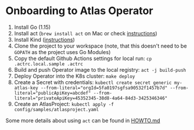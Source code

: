 # Onboarding to Atlas Operator

1. Install Go (1.15)
1. Install act (`brew install act` on Mac or check [instructions](https://github.com/nektos/act#installation))
1. Install Kind ([instructions](https://kind.sigs.k8s.io/docs/user/quick-start/#installation))
1. Clone the project to your workspace (note, that this doesn't need to be `GOPATH` as the project uses Go Modules)
1. Copy the default Github Actions settings for local run: `cp .actrc.local.sample .actrc`
1. Build and push Operator image to the local registry: `act -j build-push`
1. Deploy Operator into the K8s cluster: `make deploy`
1. Create a Secret with credentials: `kubectl create secret generic my-atlas-key --from-literal="orgId=5fa0197sgfsa90532f1457b7d" --from-literal="publicApiKey=abcdef" --from-literal="privateApiKey=45352345-38d8-4a64-84d3-3425346346" `
1. Create an AtlasProject: `kubectl apply -f config/samples/atlasproject.yaml`

Some more details about using `act` can be found in [HOWTO.md](../../.github/HOWTO.md)
